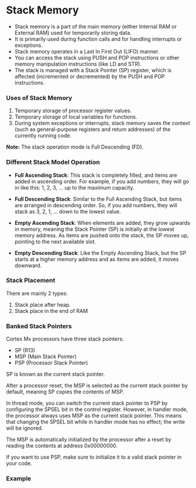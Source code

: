 # Stack Memory

- Stack memory is a part of the main memory (either Internal RAM or External RAM) used for temporarily storing data.
- It is primarily used during function calls and for handling interrupts or exceptions.
- Stack memory operates in a Last In First Out (LIFO) manner.
- You can access the stack using PUSH and POP instructions or other memory manipulation instructions (like LD and STR).
- The stack is managed with a Stack Pointer (SP) register, which is affected (incremented or decremented) by the PUSH and POP instructions.

### Uses of Stack Memory

1. Temporary storage of processor register values.
2. Temporary storage of local variables for functions.
3. During system exceptions or interrupts, stack memory saves the context (such as general-purpose registers and return addresses) of the currently running code.

**Note:** The stack operation mode is Full Descending (FD).

### Different Stack Model Operation


- **Full Ascending Stack**: This stack is completely filled, and items are added in ascending order. For example, if you add numbers, they will go in like this: 1, 2, 3, ... up to the maximum capacity.

- **Full Descending Stack**: Similar to the Full Ascending Stack, but items are arranged in descending order. So, if you add numbers, they will stack as 3, 2, 1, ... down to the lowest value.

- **Empty Ascending Stack**: When elements are added, they grow upwards in memory, meaning the Stack Pointer (SP) is initially at the lowest memory address. As items are pushed onto the stack, the SP moves up, pointing to the next available slot. 

- **Empty Descending Stack**: Like the Empty Ascending Stack, but the SP starts at a higher memory address and as items are added, it moves downward.

### Stack Placement

There are mainly 2 types:

1. Stack place after heap.
2. Stack place in the end of RAM

### Banked Stack Pointers

Cortex Mx processors have three stack pointers:
- SP (R13)
- MSP (Main Stack Pointer)
- PSP (Processor Stack Pointer)

SP is known as the current stack pointer.

After a processor reset, the MSP is selected as the current stack pointer by default, meaning SP copies the contents of MSP. 

In thread mode, you can switch the current stack pointer to PSP by configuring the SPSEL bit in the control register. However, in handler mode, the processor always uses MSP as the current stack pointer. This means that changing the SPSEL bit while in handler mode has no effect; the write will be ignored.

The MSP is automatically initialized by the processor after a reset by reading the contents at address 0x00000000. 

If you want to use PSP, make sure to initialize it to a valid stack pointer in your code.

### Example


